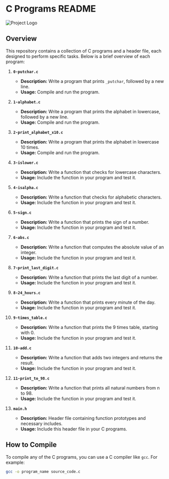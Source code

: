 # C Programs README

![Project Logo](https://cdn.educba.com/academy/wp-content/uploads/2020/02/nested-loop-in-c.jpg)


## Overview

This repository contains a collection of C programs and a header file, each designed to perform specific tasks. Below is a brief overview of each program:

1. **`0-putchar.c`**
   - **Description:** Write a program that prints `_putchar`, followed by a new line.
   - **Usage:** Compile and run the program.

2. **`1-alphabet.c`**
   - **Description:** Write a program that prints the alphabet in lowercase, followed by a new line.
   - **Usage:** Compile and run the program.

3. **`2-print_alphabet_x10.c`**
   - **Description:** Write a program that prints the alphabet in lowercase 10 times.
   - **Usage:** Compile and run the program.

4. **`3-islower.c`**
   - **Description:** Write a function that checks for lowercase characters.
   - **Usage:** Include the function in your program and test it.

5. **`4-isalpha.c`**
   - **Description:** Write a function that checks for alphabetic characters.
   - **Usage:** Include the function in your program and test it.

6. **`5-sign.c`**
   - **Description:** Write a function that prints the sign of a number.
   - **Usage:** Include the function in your program and test it.

7. **`6-abs.c`**
   - **Description:** Write a function that computes the absolute value of an integer.
   - **Usage:** Include the function in your program and test it.

8. **`7-print_last_digit.c`**
   - **Description:** Write a function that prints the last digit of a number.
   - **Usage:** Include the function in your program and test it.

9. **`8-24_hours.c`**
   - **Description:** Write a function that prints every minute of the day.
   - **Usage:** Include the function in your program and test it.

10. **`9-times_table.c`**
    - **Description:** Write a function that prints the 9 times table, starting with 0.
    - **Usage:** Include the function in your program and test it.

11. **`10-add.c`**
    - **Description:** Write a function that adds two integers and returns the result.
    - **Usage:** Include the function in your program and test it.

12. **`11-print_to_98.c`**
    - **Description:** Write a function that prints all natural numbers from n to 98.
    - **Usage:** Include the function in your program and test it.

13. **`main.h`**
    - **Description:** Header file containing function prototypes and necessary includes.
    - **Usage:** Include this header file in your C programs.

## How to Compile

To compile any of the C programs, you can use a C compiler like `gcc`. For example:

```bash
gcc -o program_name source_code.c
